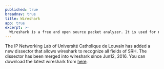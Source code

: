 ```yaml
---
published: true
breadnav: true
title: Wireshark
app: true
excerpt: >-
  Wireshark is a free and open source packet analyzer. It is used for network troubleshooting, analysis, software and communications protocol development, and education.
---
```


The IP Networking Lab of Université Catholique de Louvain has added a new dissector that allows wireshark to recognize all fields of SRH. The dissector has been merged into wireshark since Jun12, 2016. You can download the latest wireshark from [here](https://www.wireshark.org/download.html).
